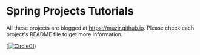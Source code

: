# Spring Projects Tutorials
All these projects are blogged at https://muzir.github.io. 
Please check each project's README file to get more information. 

[[![CircleCI](https://circleci.com/gh/muzir/softwareLabs.svg?style=svg)](https://circleci.com/gh/muzir/softwareLabs))
